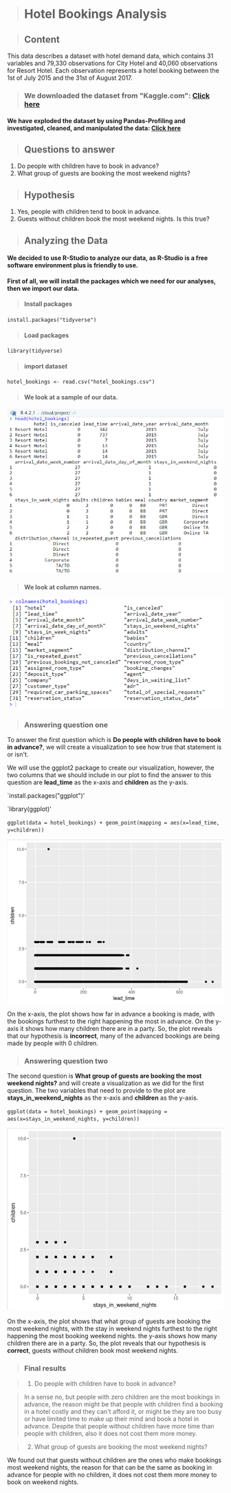 > # Hotel Bookings Analysis

> ## Content
This data describes a dataset with hotel demand data, which contains 31 variables and 79,330 observations for City Hotel and 40,060 observations for Resort Hotel. Each observation represents a hotel booking between the 1st of July 2015 and the 31st of August 2017.

> ### We downloaded the dataset from "Kaggle.com": [Click here](https://www.kaggle.com/datasets/mojtaba142/hotel-booking)

#### We have exploded the dataset by using Pandas-Profiling and investigated, cleaned, and manipulated the data: [Click here]()

> ## Questions to answer
1. Do people with children have to book in advance?
2. What group of guests are booking the most weekend nights?

> ## Hypothesis
1. Yes, people with children tend to book in advance.
2. Guests without children book the most weekend nights. Is this true?


> ## Analyzing the Data

#### We decided to use R-Studio to analyze our data, as R-Studio is a free software environment plus is friendly to use.

#### First of all, we will install the packages which we need for our analyses, then we import our data.


> #### Install packages

`install.packages("tidyverse")`


> #### Load packages

`library(tidyverse)`


> #### import dataset

`hotel_bookings <- read.csv("hotel_bookings.csv")`


> #### We look at a sample of our data.

![](images/image-2.png)


> #### We look at column names.

![](images/image-4.png)


> ### Answering question one

To answer the first question which is **Do people with children have to book in advance?**, we will create a visualization to see how true that statement is or isn't.

We will use the ggplot2 package to create our visualization, however, the two columns that we should include in our plot to find the answer to this question are **lead_time** as the x-axis and **children** as the y-axis.

`install.packages("ggplot")'

`library(ggplot)'

`ggplot(data = hotel_bookings) + geom_point(mapping = aes(x=lead_time, y=children))`


![](images/image-5.png)


On the x-axis, the plot shows how far in advance a booking is made, with the bookings furthest to the right happening the most in advance. On the y-axis it shows how many children there are in a party. So, the plot reveals that our hypothesis is **incorrect**, many of the advanced bookings are being made by people with 0 children.


> ### Answering question two

The second question is **What group of guests are booking the most weekend nights?** and will create a visualization as we did for the first question. The two variables that need to provide to the plot are **stays_in_weekend_nights** as the x-axis and **children** as the y-axis.

`ggplot(data = hotel_bookings) + geom_point(mapping = aes(x=stays_in_weekend_nights, y=children))`


![](images/image-6.png)


On the x-axis, the plot shows that what group of guests are booking the most weekend nights, with the stay in weekend nights furthest to the right happening the most booking weekend nights. the y-axis shows how many children there are in a party. So, the plot reveals that our hypothesis is **correct**, guests without children book most weekend nights.



> ### Final results

> 1. Do people with children have to book in advance?

> In a sense no, but people with zero children are the most bookings in advance, the reason might be that people with children find a booking in a hotel costly and they can't afford it, or might be they are too busy or have limited time to make up their mind and book a hotel in advance. Despite that people without children have more time than people with children, also it does not cost them more money.

> 2. What group of guests are booking the most weekend nights?

We found out that guests without children are the ones who make bookings most weekend nights, the reason for that can be the same as booking in advance for people with no children, it does not cost them more money to book on weekend nights.